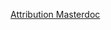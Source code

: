 [Attribution Masterdoc](https://galiza.notion.site/Attribution-Masterdoc-17b982ee7853800ead98e2b7d1970af9)
